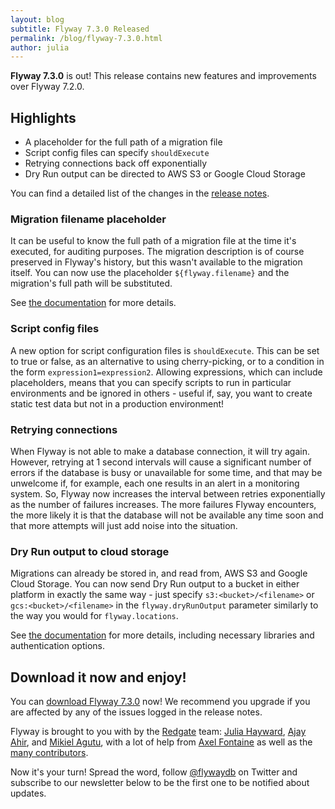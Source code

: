 ```yaml
---
layout: blog
subtitle: Flyway 7.3.0 Released
permalink: /blog/flyway-7.3.0.html
author: julia
---
```


**Flyway 7.3.0** is out! This release contains new features and improvements over Flyway 7.2.0.

## Highlights
- A placeholder for the full path of a migration file
- Script config files can specify `shouldExecute`
- Retrying connections back off exponentially
- Dry Run output can be directed to AWS S3 or Google Cloud Storage

You can find a detailed list of the changes in the [release notes](/documentation/learnmore/releaseNotes#7.3.0).

### Migration filename placeholder

It can be useful to know the full path of a migration file at the time it's executed, for auditing purposes. The 
migration description is of course preserved in Flyway's history, but this wasn't available to the migration
itself. You can now use the placeholder `${flyway.filename}` and the migration's full path will be substituted.

See [the documentation](/documentation/configuration/placeholder) for more details. 

### Script config files

A new option for script configuration files is `shouldExecute`. This can be set to true or false, as an
alternative to using cherry-picking, or to a condition in the form `expression1=expression2`. Allowing
expressions, which can include placeholders, means that you can specify scripts to run in particular
environments and be ignored in others - useful if, say, you want to create static test data but not in a
production environment!

### Retrying connections

When Flyway is not able to make a database connection, it will try again. However, retrying at 1
second intervals will cause a significant number of errors if the database is busy or unavailable for some
time, and that may be unwelcome if, for example, each one results in an alert in a monitoring system. So,
Flyway now increases the interval between retries exponentially as the number of failures increases. The
more failures Flyway encounters, the more likely it is that the database will not be available any time soon
and that more attempts will just add noise into the situation.

### Dry Run output to cloud storage

Migrations can already be stored in, and read from, AWS S3 and Google Cloud Storage. You can now send Dry Run
output to a bucket in either platform in exactly the same way - just specify `s3:<bucket>/<filename>` or
`gcs:<bucket>/<filename>` in the `flyway.dryRunOutput` parameter similarly to the way you would for 
`flyway.locations`. 

See [the documentation](/documentation/configuration/dryRunOutput/) for more details, including necessary libraries
and authentication options.

## Download it now and enjoy!

You can [download Flyway 7.3.0](/download) now! We recommend you upgrade if you are affected by any
of the issues logged in the release notes.

Flyway is brought to you with <i class="fa fa-heart"></i> by the [Redgate](https://red-gate.com) team:
[Julia Hayward](https://twitter.com/Julia_Hayward),
[Ajay Ahir](https://github.com/DoodleBobBuffPants), and [Mikiel Agutu](https://twitter.com/mikielagutu),
with a lot of help from [Axel Fontaine](https://twitter.com/axelfontaine)
as well as the [many contributors](/documentation/contribute/hallOfFame).

Now it's your turn! Spread the word, follow [@flywaydb](https://twitter.com/flywaydb) on Twitter and
subscribe to our newsletter below to be the first one to be notified about updates.
